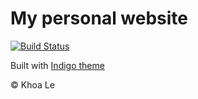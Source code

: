 # My personal website

[![Build Status](https://travis-ci.com/tkhoa2711/khoa-le.com.svg?branch=gh-pages)](https://travis-ci.com/tkhoa2711/khoa-le.com)

Built with [Indigo theme](https://github.com/sergiokopplin/indigo)

© Khoa Le
